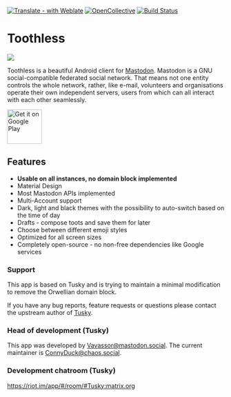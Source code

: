 [![Translate - with Weblate](https://img.shields.io/badge/translate%20with-Weblate-green.svg?style=flat)](https://weblate.tusky.app/) [![OpenCollective](https://opencollective.com/tusky/backers/badge.svg)](https://opencollective.com/tusky/) [![Build Status](https://app.bitrise.io/app/a3e773c3c57a894c/status.svg?token=qLu_Ti4Gp2LWcYT4eo2INQ&branch=master)](https://app.bitrise.io/app/a3e773c3c57a894c#/builds)

# Toothless

![](/fastlane/metadata/android/en-US/images/icon.png)

Toothless is a beautiful Android client for [Mastodon](https://github.com/tootsuite/mastodon). Mastodon is a GNU social-compatible federated social network. That means not one entity controls the whole network, rather, like e-mail, volunteers and organisations operate their own independent servers, users from which can all interact with each other seamlessly.

[<img src="https://play.google.com/intl/en_us/badges/images/generic/en_badge_web_generic.png" alt="Get it on Google Play" height="80" />](https://play.google.com/store/apps/details?id=codes.lin.tuskyuncensored)

## Features

- **Usable on all instances, no domain block implemented**
- Material Design
- Most Mastodon APIs implemented
- Multi-Account support
- Dark, light and black themes with the possibility to auto-switch based on the time of day
- Drafts - compose toots and save them for later
- Choose between different emoji styles
- Optimized for all screen sizes
- Completely open-source - no non-free dependencies like Google services

### Support

This app is based on Tusky and is trying to maintain a minimal modification to remove the Orwellian domain block.

If you have any bug reports, feature requests or questions please contact the upstream author of [Tusky](https://github.com/tuskyapp/Tusky/).

### Head of development (Tusky)

This app was developed by [Vavassor@mastodon.social](https://mastodon.social/@Vavassor).
The current maintainer is [ConnyDuck@chaos.social](https://chaos.social/@ConnyDuck).

### Development chatroom (Tusky)

https://riot.im/app/#/room/#Tusky:matrix.org

###
